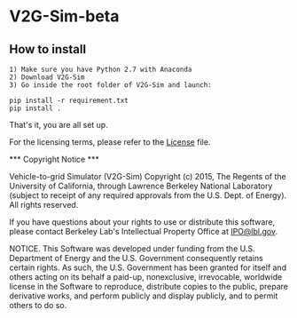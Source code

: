 # V2G-Sim-beta

## How to install
    1) Make sure you have Python 2.7 with Anaconda
    2) Download V2G-Sim
    3) Go inside the root folder of V2G-Sim and launch:

```shell
pip install -r requirement.txt
pip install .
```

That's it, you are all set up.

For the licensing terms, please refer to the [License](License.txt) file.

*** Copyright Notice ***

Vehicle-to-grid Simulator (V2G-Sim) Copyright (c) 2015, The
Regents of the University of California, through Lawrence Berkeley
National Laboratory (subject to receipt of any required approvals
from the U.S. Dept. of Energy). All rights reserved.

If you have questions about your rights to use or distribute this software,
please contact Berkeley Lab's Intellectual Property Office at
IPO@lbl.gov.

NOTICE.  This Software was developed under funding from the U.S. Department
of Energy and the U.S. Government consequently retains certain rights.  As
such, the U.S. Government has been granted for itself and others acting on
its behalf a paid-up, nonexclusive, irrevocable, worldwide license in the
Software to reproduce, distribute copies to the public, prepare derivative 
works, and perform publicly and display publicly, and to permit others to do so.
